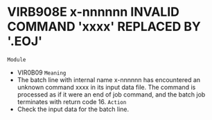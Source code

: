 # VIRB908E x-nnnnnn INVALID COMMAND 'xxxx' REPLACED BY '.EOJ'
`Module`
- VIR0B09
`Meaning`
- The batch line with internal name x-nnnnnn has encountered an unknown command xxxx in its input data file. The command is processed as if it were an end of job command, and the batch job terminates with return code 16.
`Action`
- Check the input data for the batch line.
